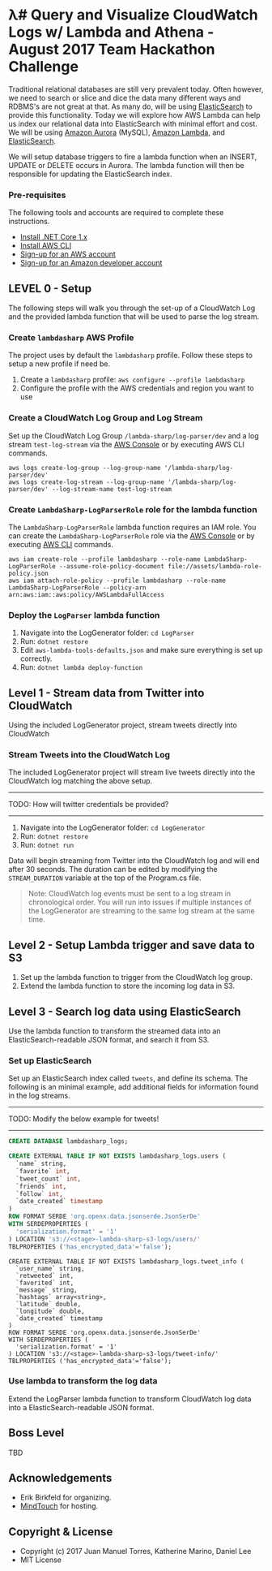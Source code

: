 # λ# Query and Visualize CloudWatch Logs w/ Lambda and Athena - August 2017 Team Hackathon Challenge
Traditional relational databases are still very prevalent today. Often however, we need to search or slice and dice the data many different ways and RDBMS's are not great at that. As many do, will be using [ElasticSearch](https://aws.amazon.com/elasticsearch-service/) to provide this functionality. Today we will explore how AWS Lambda can help us index our relational data into ElasticSearch with minimal effort and cost. We will be using [Amazon Aurora](https://aws.amazon.com/rds/aurora/) (MySQL), [Amazon Lambda](https://aws.amazon.com/lambda/), and [ElasticSearch](https://aws.amazon.com/elasticsearch-service/). 

We will setup database triggers to fire a lambda function when an INSERT, UPDATE or DELETE occurs in Aurora. The lambda function will then be responsible for updating the ElasticSearch index.

### Pre-requisites
The following tools and accounts are required to complete these instructions.

* [Install .NET Core 1.x](https://www.microsoft.com/net/core)
* [Install AWS CLI](https://aws.amazon.com/cli/)
* [Sign-up for an AWS account](https://aws.amazon.com/)
* [Sign-up for an Amazon developer account](https://developer.amazon.com/)

## LEVEL 0 - Setup
The following steps will walk you through the set-up of a CloudWatch Log and the provided lambda function that will be used to parse the log stream.

### Create `lambdasharp` AWS Profile
The project uses by default the `lambdasharp` profile. Follow these steps to setup a new profile if need be.

1. Create a `lambdasharp` profile: `aws configure --profile lambdasharp`
2. Configure the profile with the AWS credentials and region you want to use

### Create a CloudWatch Log Group and Log Stream
Set up the CloudWatch Log Group `/lambda-sharp/log-parser/dev` and a log stream `test-log-stream` via the [AWS Console](https://console.aws.amazon.com/cloudwatch) or by executing AWS CLI commands.
```shell
aws logs create-log-group --log-group-name '/lambda-sharp/log-parser/dev'
aws logs create-log-stream --log-group-name '/lambda-sharp/log-parser/dev' --log-stream-name test-log-stream
```

### Create `LambdaSharp-LogParserRole` role for the lambda function
The `LambdaSharp-LogParserRole` lambda function requires an IAM role. You can create the `LambdaSharp-LogParserRole` role via the [AWS Console](https://console.aws.amazon.com/iam/home) or by executing [AWS CLI](https://aws.amazon.com/cli/) commands.
```shell
aws iam create-role --profile lambdasharp --role-name LambdaSharp-LogParserRole --assume-role-policy-document file://assets/lambda-role-policy.json
aws iam attach-role-policy --profile lambdasharp --role-name LambdaSharp-LogParserRole --policy-arn arn:aws:iam::aws:policy/AWSLambdaFullAccess
```

### Deploy the `LogParser` lambda function
1. Navigate into the LogGenerator folder: `cd LogParser`
2. Run: `dotnet restore`
3. Edit `aws-lambda-tools-defaults.json` and make sure everything is set up correctly.
5. Run: `dotnet lambda deploy-function`

## Level 1 - Stream data from Twitter into CloudWatch
Using the included LogGenerator project, stream tweets directly into CloudWatch

### Stream Tweets into the CloudWatch Log
The included LogGenerator project will stream live tweets directly into the CloudWatch log matching the above setup.

---

TODO: How will twitter credentials be provided?

---

1. Navigate into the LogGenerator folder: `cd LogGenerator`
2. Run: `dotnet restore`
3. Run: `dotnet run`

Data will begin streaming from Twitter into the CloudWatch log and will end after 30 seconds. The duration can be edited by modifying the `STREAM_DURATION` variable at the top of the Program.cs file.
> Note: CloudWatch log events must be sent to a log stream in chronological order. You will run into issues if multiple instances of the LogGenerator are streaming to the same log stream at the same time.

## Level 2 - Setup Lambda trigger and save data to S3

1. Set up the lambda function to trigger from the CloudWatch log group.
2. Extend the lambda function to store the incoming log data in S3.

## Level 3 - Search log data using ElasticSearch
Use the lambda function to transform the streamed data into an ElasticSearch-readable JSON format, and search it from S3.

### Set up ElasticSearch
Set up an ElasticSearch index called `tweets`, and define its schema. The following is an minimal example, add additional fields for information found in the log streams.

---

TODO: Modify the below example for tweets!

---
```sql
CREATE DATABASE lambdasharp_logs;
```


```sql
CREATE EXTERNAL TABLE IF NOT EXISTS lambdasharp_logs.users (
  `name` string,
  `favorite` int,
  `tweet_count` int,
  `friends` int,
  `follow` int,
  `date_created` timestamp
)
ROW FORMAT SERDE 'org.openx.data.jsonserde.JsonSerDe'
WITH SERDEPROPERTIES (
  'serialization.format' = '1'
) LOCATION 's3://<stage>-lambda-sharp-s3-logs/users/'
TBLPROPERTIES ('has_encrypted_data'='false');
```

```
CREATE EXTERNAL TABLE IF NOT EXISTS lambdasharp_logs.tweet_info (
  `user_name` string,
  `retweeted` int,
  `favorited` int,
  `message` string,
  `hashtags` array<string>,
  `latitude` double,
  `longitude` double,
  `date_created` timestamp
)
ROW FORMAT SERDE 'org.openx.data.jsonserde.JsonSerDe'
WITH SERDEPROPERTIES (
  'serialization.format' = '1'
) LOCATION 's3://<stage>-lambda-sharp-s3-logs/tweet-info/'
TBLPROPERTIES ('has_encrypted_data'='false');
```

### Use lambda to transform the log data
Extend the LogParser lambda function to transform CloudWatch log data into a ElasticSearch-readable JSON format.

## Boss Level
TBD

## Acknowledgements
* Erik Birkfeld for organizing.
* [MindTouch](https://mindtouch.com/) for hosting.

## Copyright & License
* Copyright (c) 2017 Juan Manuel Torres, Katherine Marino, Daniel Lee
* MIT License